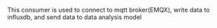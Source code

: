 This consumer is used to connect to mqtt broker(EMQX), write data to influxdb, and send data to data analysis model

